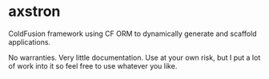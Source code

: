 # axstron
ColdFusion framework using CF ORM to dynamically generate and scaffold applications.

No warranties. Very little documentation. Use at your own risk, but I put a lot of work into it so feel free to use whatever you like.
